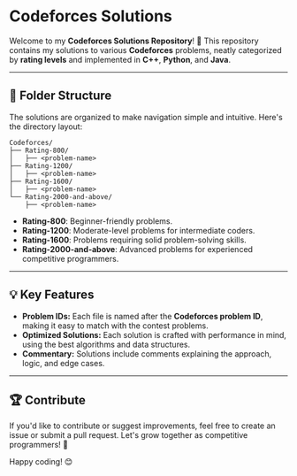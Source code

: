# Codeforces Solutions

Welcome to my **Codeforces Solutions Repository**! 🌟 This repository contains my solutions to various **Codeforces** problems, neatly categorized by **rating levels** and implemented in **C++**, **Python**, and **Java**.

---

## 🌌 Folder Structure

The solutions are organized to make navigation simple and intuitive. Here's the directory layout:

```
Codeforces/
├── Rating-800/
│   ├── <problem-name>
├── Rating-1200/
│   ├── <problem-name>
├── Rating-1600/
│   ├── <problem-name>
└── Rating-2000-and-above/
    ├── <problem-name>
```

- **Rating-800**: Beginner-friendly problems.
- **Rating-1200**: Moderate-level problems for intermediate coders.
- **Rating-1600**: Problems requiring solid problem-solving skills.
- **Rating-2000-and-above**: Advanced problems for experienced competitive programmers.

---

## 💡 Key Features

- **Problem IDs:** Each file is named after the **Codeforces problem ID**, making it easy to match with the contest problems.
- **Optimized Solutions:** Each solution is crafted with performance in mind, using the best algorithms and data structures.
- **Commentary:** Solutions include comments explaining the approach, logic, and edge cases.

---

## 🏆 Contribute

If you'd like to contribute or suggest improvements, feel free to create an issue or submit a pull request. Let's grow together as competitive programmers! 🚀

Happy coding! 😊
